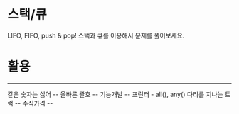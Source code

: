 # 스택/큐
LIFO, FIFO, push & pop! 스택과 큐를 이용해서 문제를 풀어보세요.

# 활용
---
같은 숫자는 싫어 --
올바른 괄호 --
기능개발 --
프린터 - all(), any()
다리를 지나는 트럭 --
주식가격 --
